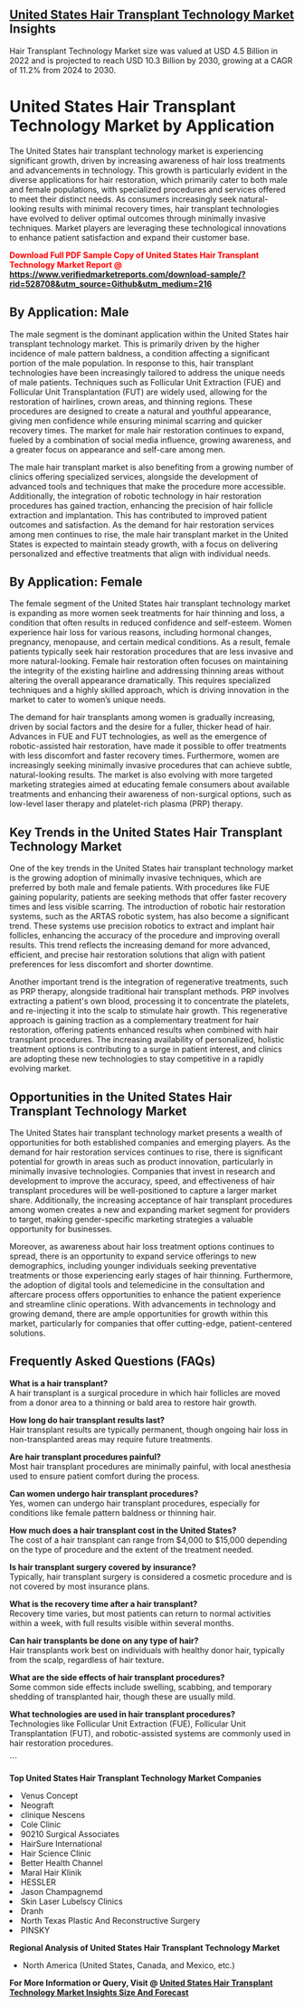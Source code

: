 <h2><a href="https://www.verifiedmarketreports.com/download-sample/?rid=528708&amp;utm_source=Github&amp;utm_medium=216" target="_blank">United States Hair Transplant Technology Market</a> Insights</h2><p>Hair Transplant Technology Market size was valued at USD 4.5 Billion in 2022 and is projected to reach USD 10.3 Billion by 2030, growing at a CAGR of 11.2% from 2024 to 2030.</p><p><h1>United States Hair Transplant Technology Market by Application</h1><p>The United States hair transplant technology market is experiencing significant growth, driven by increasing awareness of hair loss treatments and advancements in technology. This growth is particularly evident in the diverse applications for hair restoration, which primarily cater to both male and female populations, with specialized procedures and services offered to meet their distinct needs. As consumers increasingly seek natural-looking results with minimal recovery times, hair transplant technologies have evolved to deliver optimal outcomes through minimally invasive techniques. Market players are leveraging these technological innovations to enhance patient satisfaction and expand their customer base. </p><p><strong><p><span class=""><span style="color: #ff0000;"><strong>Download Full PDF Sample Copy of United States Hair Transplant Technology Market Report</strong> @ </span><a href="https://www.verifiedmarketreports.com/download-sample/?rid=528708&amp;utm_source=Github&amp;utm_medium=216" target="_blank">https://www.verifiedmarketreports.com/download-sample/?rid=528708&amp;utm_source=Github&amp;utm_medium=216</a></span></p></strong></p><h2>By Application: Male</h2><p>The male segment is the dominant application within the United States hair transplant technology market. This is primarily driven by the higher incidence of male pattern baldness, a condition affecting a significant portion of the male population. In response to this, hair transplant technologies have been increasingly tailored to address the unique needs of male patients. Techniques such as Follicular Unit Extraction (FUE) and Follicular Unit Transplantation (FUT) are widely used, allowing for the restoration of hairlines, crown areas, and thinning regions. These procedures are designed to create a natural and youthful appearance, giving men confidence while ensuring minimal scarring and quicker recovery times. The market for male hair restoration continues to expand, fueled by a combination of social media influence, growing awareness, and a greater focus on appearance and self-care among men.</p><p>The male hair transplant market is also benefiting from a growing number of clinics offering specialized services, alongside the development of advanced tools and techniques that make the procedure more accessible. Additionally, the integration of robotic technology in hair restoration procedures has gained traction, enhancing the precision of hair follicle extraction and implantation. This has contributed to improved patient outcomes and satisfaction. As the demand for hair restoration services among men continues to rise, the male hair transplant market in the United States is expected to maintain steady growth, with a focus on delivering personalized and effective treatments that align with individual needs.</p><h2>By Application: Female</h2><p>The female segment of the United States hair transplant technology market is expanding as more women seek treatments for hair thinning and loss, a condition that often results in reduced confidence and self-esteem. Women experience hair loss for various reasons, including hormonal changes, pregnancy, menopause, and certain medical conditions. As a result, female patients typically seek hair restoration procedures that are less invasive and more natural-looking. Female hair restoration often focuses on maintaining the integrity of the existing hairline and addressing thinning areas without altering the overall appearance dramatically. This requires specialized techniques and a highly skilled approach, which is driving innovation in the market to cater to women’s unique needs.</p><p>The demand for hair transplants among women is gradually increasing, driven by social factors and the desire for a fuller, thicker head of hair. Advances in FUE and FUT technologies, as well as the emergence of robotic-assisted hair restoration, have made it possible to offer treatments with less discomfort and faster recovery times. Furthermore, women are increasingly seeking minimally invasive procedures that can achieve subtle, natural-looking results. The market is also evolving with more targeted marketing strategies aimed at educating female consumers about available treatments and enhancing their awareness of non-surgical options, such as low-level laser therapy and platelet-rich plasma (PRP) therapy.</p><h2>Key Trends in the United States Hair Transplant Technology Market</h2><p>One of the key trends in the United States hair transplant technology market is the growing adoption of minimally invasive techniques, which are preferred by both male and female patients. With procedures like FUE gaining popularity, patients are seeking methods that offer faster recovery times and less visible scarring. The introduction of robotic hair restoration systems, such as the ARTAS robotic system, has also become a significant trend. These systems use precision robotics to extract and implant hair follicles, enhancing the accuracy of the procedure and improving overall results. This trend reflects the increasing demand for more advanced, efficient, and precise hair restoration solutions that align with patient preferences for less discomfort and shorter downtime.</p><p>Another important trend is the integration of regenerative treatments, such as PRP therapy, alongside traditional hair transplant methods. PRP involves extracting a patient's own blood, processing it to concentrate the platelets, and re-injecting it into the scalp to stimulate hair growth. This regenerative approach is gaining traction as a complementary treatment for hair restoration, offering patients enhanced results when combined with hair transplant procedures. The increasing availability of personalized, holistic treatment options is contributing to a surge in patient interest, and clinics are adopting these new technologies to stay competitive in a rapidly evolving market.</p><h2>Opportunities in the United States Hair Transplant Technology Market</h2><p>The United States hair transplant technology market presents a wealth of opportunities for both established companies and emerging players. As the demand for hair restoration services continues to rise, there is significant potential for growth in areas such as product innovation, particularly in minimally invasive technologies. Companies that invest in research and development to improve the accuracy, speed, and effectiveness of hair transplant procedures will be well-positioned to capture a larger market share. Additionally, the increasing acceptance of hair transplant procedures among women creates a new and expanding market segment for providers to target, making gender-specific marketing strategies a valuable opportunity for businesses.</p><p>Moreover, as awareness about hair loss treatment options continues to spread, there is an opportunity to expand service offerings to new demographics, including younger individuals seeking preventative treatments or those experiencing early stages of hair thinning. Furthermore, the adoption of digital tools and telemedicine in the consultation and aftercare process offers opportunities to enhance the patient experience and streamline clinic operations. With advancements in technology and growing demand, there are ample opportunities for growth within this market, particularly for companies that offer cutting-edge, patient-centered solutions.</p><h2>Frequently Asked Questions (FAQs)</h2><p><strong>What is a hair transplant?</strong><br> A hair transplant is a surgical procedure in which hair follicles are moved from a donor area to a thinning or bald area to restore hair growth.</p><p><strong>How long do hair transplant results last?</strong><br> Hair transplant results are typically permanent, though ongoing hair loss in non-transplanted areas may require future treatments.</p><p><strong>Are hair transplant procedures painful?</strong><br> Most hair transplant procedures are minimally painful, with local anesthesia used to ensure patient comfort during the process.</p><p><strong>Can women undergo hair transplant procedures?</strong><br> Yes, women can undergo hair transplant procedures, especially for conditions like female pattern baldness or thinning hair.</p><p><strong>How much does a hair transplant cost in the United States?</strong><br> The cost of a hair transplant can range from $4,000 to $15,000 depending on the type of procedure and the extent of the treatment needed.</p><p><strong>Is hair transplant surgery covered by insurance?</strong><br> Typically, hair transplant surgery is considered a cosmetic procedure and is not covered by most insurance plans.</p><p><strong>What is the recovery time after a hair transplant?</strong><br> Recovery time varies, but most patients can return to normal activities within a week, with full results visible within several months.</p><p><strong>Can hair transplants be done on any type of hair?</strong><br> Hair transplants work best on individuals with healthy donor hair, typically from the scalp, regardless of hair texture.</p><p><strong>What are the side effects of hair transplant procedures?</strong><br> Some common side effects include swelling, scabbing, and temporary shedding of transplanted hair, though these are usually mild.</p><p><strong>What technologies are used in hair transplant procedures?</strong><br> Technologies like Follicular Unit Extraction (FUE), Follicular Unit Transplantation (FUT), and robotic-assisted systems are commonly used in hair restoration procedures.</p>```</p><p><strong>Top United States Hair Transplant Technology Market Companies</strong></p><div data-test-id=""><p><li>Venus Concept</li><li> Neograft</li><li> clinique Nescens</li><li> Cole Clinic</li><li> 90210 Surgical Associates</li><li> HairSure International</li><li> Hair Science Clinic</li><li> Better Health Channel</li><li> Maral Hair Klinik</li><li> HESSLER</li><li> Jason Champagnemd</li><li> Skin Laser Lubelscy Clinics</li><li> Dranh</li><li> North Texas Plastic And Reconstructive Surgery</li><li> PINSKY</li></p><div><strong>Regional Analysis of&nbsp;United States Hair Transplant Technology Market</strong></div><ul><li dir="ltr"><p dir="ltr">North America&nbsp;(United States, Canada, and Mexico, etc.)</p></li></ul><p><strong>For More Information or Query, Visit @&nbsp;</strong><strong><a href="https://www.verifiedmarketreports.com/product/hair-transplant-technology-market/?utm_source=Github&amp;utm_medium=216" target="_blank">United States Hair Transplant Technology Market Insights Size And Forecast</a></strong></p></div>
